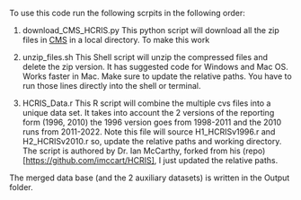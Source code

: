 To use this code run the following scrpits in the following order:

1) download_CMS_HCRIS.py
This python script will download all the zip files in [CMS](https://www.cms.gov/Research-Statistics-Data-and-Systems/Downloadable-Public-Use-Files/Cost-Reports/Cost-Reports-by-Fiscal-Year)
in a local directory.
To make this work

2) unzip_files.sh
This Shell script will unzip the compressed files and delete the zip version. It has suggested code for Windows and Mac OS. Works faster in Mac. Make sure to update the relative paths.
You have to run those lines directly into the shell or terminal. 

3) HCRIS_Data.r
This R script will combine the multiple cvs files into a unique data set. It takes into account the 2 versions of the reporting form (1996, 2010) the 1996 version goes from 1998-2011 and the 2010 runs from 2011-2022.
	Note this file will source H1_HCRISv1996.r and H2_HCRISv2010.r so, update the relative paths and working directory. The script is authored by Dr. Ian McCarthy, 
	forked from his  (repo)[https://github.com/imccart/HCRIS], I just updated the relative paths.
	
	
	
The merged data base (and the 2 auxiliary datasets) is written in the Output folder.


